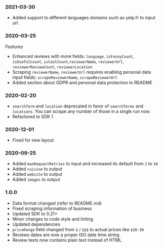 
### 2021-03-30
- Added support to different languages domains such as yelp.fr to input url.

### 2020-03-25
*Features*
- Enhanced reviews with more fields: `language`, `isFunnyCount`, `isUsefulCount`, `isCoolCount`,`reviewerName`, `reviewerUrl`, `reviewerReviewCount`, `reviewerLocation`
- Scraping `reviewerName`, `reviewerUrl` requires enabling personal data input fields: `scrapeReviewerName`, `scrapeReviewerUrl`
- Added section about GDPR and personal data protection to README

### 2020-02-20
- `searchTerm` and `location` deprecated in favor of `searchTerms` and `locations`. You can scrape any number of those in a single run now.
- Refactored to SDK 1

### 2020-12-01
- Fixed for new layout

### 2020-09-25
- Added `maxRequestRetries` to input and increased its default from `2` to `10`
- Added `cuisine` to output
- Added `website` to output
- Added `images` to output

### 1.0.0

* Data format changed (refer to README.md)
* Fixed scraping information of business
* Updated SDK to 0.21+
* Minor changes to code style and linting
* Updated dependencies
* `priceRange` field changed from `$` / `$$$` to actual prices like `$10-30`
* Reviews dates are now a proper ISO date time string
* Review texts now contains plain text instead of HTML
